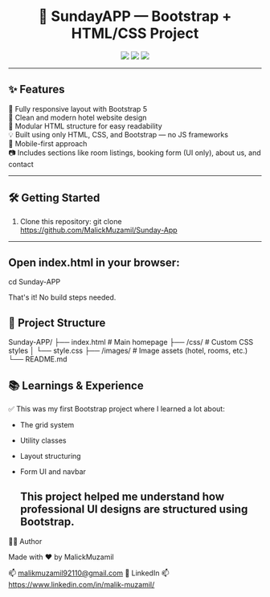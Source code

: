 <h1 align="center">🏨 SundayAPP — Bootstrap + HTML/CSS Project</h1>

<p align="center">
  <img src="https://img.shields.io/badge/Built%20With-Bootstrap%20%2B%20HTML%2FCSS-purple?style=for-the-badge" />
  <img src="https://img.shields.io/badge/Responsive-Yes-brightgreen?style=for-the-badge" />
  <img src="https://img.shields.io/badge/Functionality-UI%20Only-lightgrey?style=for-the-badge" />
</p>

---

## ✨ Features

🔹 Fully responsive layout with Bootstrap 5  
🎯 Clean and modern hotel website design  
🧩 Modular HTML structure for easy readability  
💡 Built using only HTML, CSS, and Bootstrap — no JS frameworks  
📱 Mobile-first approach  
📷 Includes sections like room listings, booking form (UI only), about us, and contact

---

## 🛠️ Getting Started

1. Clone this repository:
git clone https://github.com/MalickMuzamil/Sunday-App

---

## Open index.html in your browser:
cd Sunday-APP

That's it! No build steps needed.

## 📁 Project Structure
Sunday-APP/
├── index.html           # Main homepage
├── /css/                # Custom CSS styles
│   └── style.css
├── /images/             # Image assets (hotel, rooms, etc.)
└── README.md


## 📚 Learnings & Experience
✅ This was my first Bootstrap project where I learned a lot about:
- The grid system
- Utility classes
- Layout structuring
- Form UI and navbar

  ## **This project helped me understand how professional UI designs are structured using Bootstrap.**

🧑‍💻 Author

Made with ❤️ by MalickMuzamil

📫 malikmuzamil92110@gmail.com
🔗 LinkedIn 📫 https://www.linkedin.com/in/malik-muzamil/

